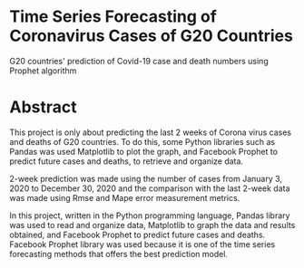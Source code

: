 # Time Series Forecasting of Coronavirus Cases of G20 Countries

G20 countries' prediction of Covid-19 case and death numbers using Prophet algorithm

# Abstract

This project is only about predicting the last 2 weeks of Corona virus cases and deaths of G20 countries. To
do this, some Python libraries such as Pandas was used Matplotlib to plot the graph, and
Facebook Prophet to predict future cases and deaths, to retrieve and organize data.

2-week prediction was made using the number of cases from January 3, 2020 to
December 30, 2020 and the comparison with the last 2-week data was made using Rmse and
Mape error measurement metrics.

In this project, written in the Python programming language, Pandas library was used to
read and organize data, Matplotlib to graph the data and results obtained, and Facebook
Prophet to predict future cases and deaths. Facebook Prophet library was used because
it is one of the time series forecasting methods that offers the best prediction model.

